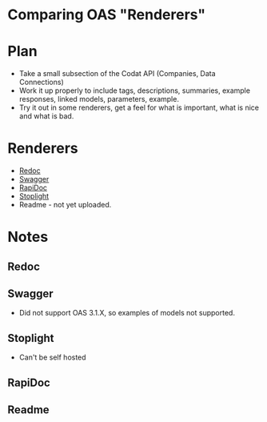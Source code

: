 # Comparing OAS "Renderers"

# Plan
* Take a small subsection of the Codat API (Companies, Data Connections)
* Work it up properly to include tags, descriptions, summaries, example responses, linked models, parameters, example.
* Try it out in some renderers, get a feel for what is important, what is nice and what is bad.

# Renderers
 * [Redoc]("redoc.html")
 * [Swagger]("swagger.html)
 * [RapiDoc]("rapidoc.html")
 * [Stoplight]("https://dans-just-testing.stoplight.io/docs/playingwithoas/466k6ayziv9at-codat") 
 * Readme - not yet uploaded.

# Notes      
## Redoc

## Swagger
* Did not support OAS 3.1.X, so examples of models not supported.

## Stoplight
* Can't be self hosted

## RapiDoc

## Readme